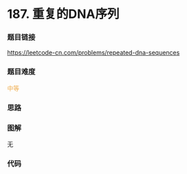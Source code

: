 # 187. 重复的DNA序列

### 题目链接

https://leetcode-cn.com/problems/repeated-dna-sequences

### 题目难度

<font color=#F0AD4E>中等</font>

### 思路



### 图解

无

### 代码

```python
```